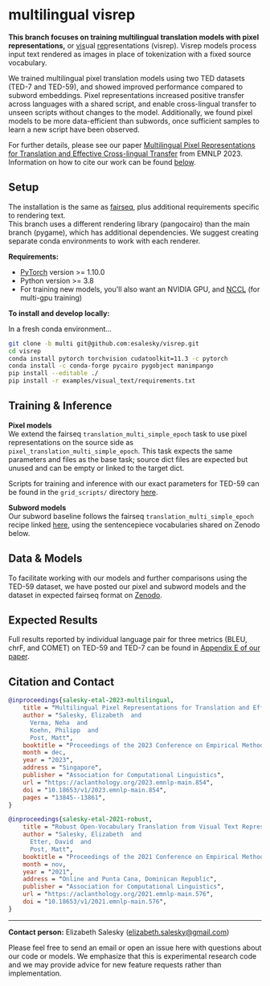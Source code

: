 # multilingual visrep

**This branch focuses on training multilingual translation models with pixel representations,** or <ins>vis</ins>ual <ins>rep</ins>resentations (visrep). Visrep models process input text rendered as images in place of tokenization with a fixed source vocabulary. 

We trained multilingual pixel translation models using two TED datasets (TED-7 and TED-59), and showed improved performance compared to subword embeddings. Pixel representations increased positive transfer across languages with a shared script, and enable cross-lingual transfer to unseen scripts without changes to the model. Additionally, we found pixel models to be more data-efficient than subwords, once sufficient samples to learn a new script have been observed. 

For further details, please see our paper [Multilingual Pixel Representations for Translation and Effective Cross-lingual Transfer](https://arxiv.org/abs/2305.14280) from EMNLP 2023.  Information on how to cite our work can be found [below](#citation-and-contact).

## Setup

The installation is the same as [fairseq](https://github.com/pytorch/fairseq), plus additional requirements specific to rendering text.  
This branch uses a different rendering library (pangocairo) than the main branch (pygame), which has additional dependencies. We suggest creating separate conda environments to work with each renderer. 

**Requirements:**
* [PyTorch](http://pytorch.org/) version >= 1.10.0
* Python version >= 3.8
* For training new models, you'll also want an NVIDIA GPU, and [NCCL](https://github.com/NVIDIA/nccl) (for multi-gpu training)

**To install and develop locally:**

In a fresh conda environment... 

``` bash
git clone -b multi git@github.com:esalesky/visrep.git
cd visrep
conda install pytorch torchvision cudatoolkit=11.3 -c pytorch
conda install -c conda-forge pycairo pygobject manimpango
pip install --editable ./
pip install -r examples/visual_text/requirements.txt
```

## Training & Inference

**Pixel models**  
We extend the fairseq `translation_multi_simple_epoch` task to use pixel representations on the source side as `pixel_translation_multi_simple_epoch`. This task expects the same parameters and files as the base task; source dict files are expected but unused and can be empty or linked to the target dict. 

Scripts for training and inference with our exact parameters for TED-59 can be found in the `grid_scripts/` directory [here](https://github.com/esalesky/visrep/blob/multi/grid_scripts/). 

**Subword models**  
Our subword baseline follows the fairseq `translation_multi_simple_epoch` recipe linked [here](https://github.com/facebookresearch/fairseq/blob/main/examples/multilingual/README.md), using the sentencepiece vocabularies shared on Zenodo below.

## Data & Models

To facilitate working with our models and further comparisons using the TED-59 dataset, we have posted our pixel and subword models and the dataset in expected fairseq format on [Zenodo](https://zenodo.org/records/10086264). 

## Expected Results

Full results reported by individual language pair for three metrics (BLEU, chrF, and COMET) on TED-59 and TED-7 can be found in [Appendix E of our paper](https://arxiv.org/pdf/2305.14280.pdf#page=14).

## Citation and Contact

```bibtex
@inproceedings{salesky-etal-2023-multilingual,
    title = "Multilingual Pixel Representations for Translation and Effective Cross-lingual Transfer",
    author = "Salesky, Elizabeth  and
      Verma, Neha  and
      Koehn, Philipp  and
      Post, Matt",
    booktitle = "Proceedings of the 2023 Conference on Empirical Methods in Natural Language Processing",
    month = dec,
    year = "2023",
    address = "Singapore",
    publisher = "Association for Computational Linguistics",
    url = "https://aclanthology.org/2023.emnlp-main.854",
    doi = "10.18653/v1/2023.emnlp-main.854",
    pages = "13845--13861",
}

@inproceedings{salesky-etal-2021-robust,
    title = "Robust Open-Vocabulary Translation from Visual Text Representations",
    author = "Salesky, Elizabeth  and
      Etter, David  and
      Post, Matt",
    booktitle = "Proceedings of the 2021 Conference on Empirical Methods in Natural Language Processing (EMNLP)",
    month = nov,
    year = "2021",
    address = "Online and Punta Cana, Dominican Republic",
    publisher = "Association for Computational Linguistics",
    url = "https://aclanthology.org/2021.emnlp-main.576",
    doi = "10.18653/v1/2021.emnlp-main.576",
}
```
<hr> 

**Contact person:**  Elizabeth Salesky ([elizabeth.salesky@gmail.com](mailto:elizabeth.salesky@gmail.com))

Please feel free to send an email or open an issue here with questions about our code or models. We emphasize that this is experimental research code and we may provide advice for new feature requests rather than implementation. 

